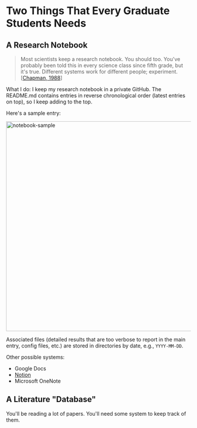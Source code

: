 # Two Things That Every Graduate Students Needs

## A Research Notebook

> Most scientists keep a research notebook. You should too. You've probably been told this in every science class since fifth grade, but it's true. Different systems work for different people; experiment.
> [[Chapman, 1988](https://dspace.mit.edu/bitstream/handle/1721.1/41487/AI_WP_316.pdf#page=13)]

What I do:
I keep my research notebook in a private GitHub.
The README.md contains entries in reverse chronological order (latest entries on top), so I keep adding to the top.

Here's a sample entry:

<img width="571" alt="notebook-sample" src="https://user-images.githubusercontent.com/313837/139533737-fe32a3ac-e642-4135-9208-e84809035b5b.png">

Associated files (detailed results that are too verbose to report in the main entry, config files, etc.) are stored in directories by date, e.g., `YYYY-MM-DD`.

Other possible systems:

+ Google Docs
+ [Notion](https://notion.so/)
+ Microsoft OneNote

## A Literature "Database"

You'll be reading a lot of papers.
You'll need some system to keep track of them.
